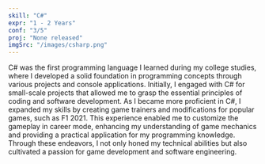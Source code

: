 ```yaml
---
skill: "C#"
expr: "1 - 2 Years"
conf: "3/5"
proj: "None released"
imgSrc: "/images/csharp.png"
---
```


C# was the first programming language I learned during my college studies, where I developed a solid foundation in programming concepts through various projects and console applications. Initially, I engaged with C# for small-scale projects that allowed me to grasp the essential principles of coding and software development. As I became more proficient in C#, I expanded my skills by creating game trainers and modifications for popular games, such as F1 2021. This experience enabled me to customize the gameplay in career mode, enhancing my understanding of game mechanics and providing a practical application for my programming knowledge. Through these endeavors, I not only honed my technical abilities but also cultivated a passion for game development and software engineering.